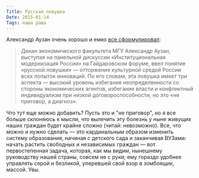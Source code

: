 ```yaml
---
Title: Русская ловушка
Date: 2015-01-14
Tags: наша раша
---
```


Александр Аузан очень хорошо и емко [все сформулировал](http://www.vedomosti.ru/politics/news/38219781/aleksandr-auzan-my-popali-v-russkuyu-lovushku):

> Декан экономического факультета МГУ Александр Аузан, выступая на панельной дискуссии «Институциональная модернизация России» на Гайдаровском форуме, ввел понятие «русской ловушки» — отторжение культурной средой России всех попыток инноваций. По его словам, эта ловушка имеет три аспекта — высокий уровень избегания неопределенности со стороны экономических агентов, избегание власти и конфликтный индивидуализм при низкой договороспособности, но это «не приговор, а диагноз».

Что тут еще можно добавить? Пусть это и "не приговор", но я все больше склоняюсь к мысли, что вылечить эту болезнь у ныне живущих наших граждан будет крайне сложно (читай: невозможно). Все, что можно и нужно сделать — это кардинальным образом изменить систему образования, начиная с детского сада и заканчивая ВУЗами: начать растить свободных и независимых граждан — вот первостепенная задача, которая, как мы видим, нынешнему руководству нашей страны, совсем не с руки; ему гораздо удобнее управлять серой и безликой, уперевшей свой взор в зомбоящик, массой. Увы.